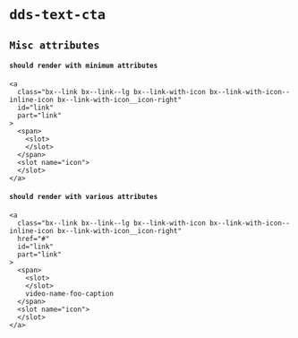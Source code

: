 # `dds-text-cta`

## `Misc attributes`

####   `should render with minimum attributes`

```
<a
  class="bx--link bx--link--lg bx--link-with-icon bx--link-with-icon--inline-icon bx--link-with-icon__icon-right"
  id="link"
  part="link"
>
  <span>
    <slot>
    </slot>
  </span>
  <slot name="icon">
  </slot>
</a>

```

####   `should render with various attributes`

```
<a
  class="bx--link bx--link--lg bx--link-with-icon bx--link-with-icon--inline-icon bx--link-with-icon__icon-right"
  href="#"
  id="link"
  part="link"
>
  <span>
    <slot>
    </slot>
    video-name-foo-caption
  </span>
  <slot name="icon">
  </slot>
</a>

```

